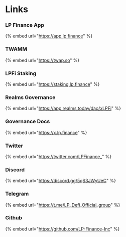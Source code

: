 # Links

### LP Finance App

{% embed url="https://app.lp.finance" %}

### TWAMM

{% embed url="https://twap.so" %}

### LPFi Staking

{% embed url="https://staking.lp.finance" %}

### Realms Governance

{% embed url="https://app.realms.today/dao/xLPFi" %}

### Governance Docs

{% embed url="https://x.lp.finance" %}

### Twitter

{% embed url="https://twitter.com/LPFinance_" %}

### Discord

{% embed url="https://discord.gg/5qS3JWyUeC" %}

### Telegram

{% embed url="https://t.me/LP_Defi_Official_group" %}

### Github

{% embed url="https://github.com/LP-Finance-Inc" %}
